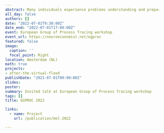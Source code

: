 ```yaml
---
abstract: Many individuals experience problems understanding and preparing for low probability/high-impact risk, like natural disasters and pandemics – unless they experience these events, yet then it is often too late to avoid damages. Individuals with recent disaster risk experience are, on average, better prepared. This seems to be mediated through emotions and a better understanding of the consequences. In this study, we use immersive virtual reality (VR) technology to examine whether a simulated disaster can stimulate people to invest in risk reducing measures in the context of flooding, which is one of the deadliest and most damaging natural disasters in the world. We investigate the possibility to boost risk perception, coping appraisal, negative emotions and damage-reducing behavior through a simulated flooding experience. We find that participants who experienced the virtual flood invest significantly more in the flood risk investment game than those in the control group. These effects are persistent up to four weeks after the VR intervention.
all_day: false
authors: []
date: "2022-07-01T9:30:00Z"
date_end: "2022-07-01T17:00:00Z"
event: European Group of Process Tracing workshop
event_url: https://neuroeconomist.net/egproc
featured: false
image:
  caption: ''
  focal_point: Right
location: Amsterdam (NL)
math: true
projects:
- after-the-virtual-flood
publishDate: "2021-07-01T00:00:00Z"
slides:
poster:
summary: Invited talk at European Group of Process Tracing workshop  
tags: []
title: EGPROC 2022

links:
  - name: Project
    url: /publication/mol-2022

---
```

